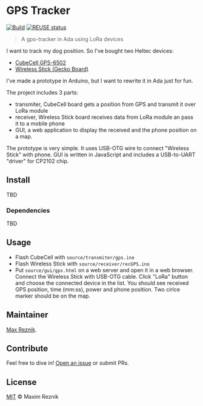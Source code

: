 GPS Tracker
===========

[![Build](https://github.com/reznikmm/gps-tracker/workflows/Build/badge.svg)](https://github.com/reznikmm/gps-tracker/actions)
[![REUSE status](https://api.reuse.software/badge/github.com/reznikmm/gps-tracker)](https://api.reuse.software/info/github.com/reznikmm/gps-tracker)

> A gps-tracker in Ada using LoRa devices

I want to track my dog position. So I've bought two Heltec devices:
* [CubeCell GPS-6502](https://heltec.org/project/htcc-ab02s/)
* [Wireless Stick (Gecko Board)](https://heltec.org/project/wireless-stick/)

I've made a prototype in Arduino, but I want to rewrite it in Ada just for fun.

The project includes 3 parts:
* transmiter, CubeCell board gets a position from GPS and transmit it over 
  LoRa module
* receiver, Wireless Stick board receives data from LoRa module an pass it
  to a mobile phone
* GUI, a web application to display the received and the phone position on
  a map.

The prototype is very simple. It uses USB-OTG wire to connect "Wireless Stick"
with phone. GUI is written in JavaScript and includes a USB-to-UART "driver"
for CP2102 chip.

## Install

TBD

### Dependencies

TBD

## Usage

 * Flash CubeCell with `source/transmiter/gps.ino`
 * Flash Wireless Stick with `source/receiver/recGPS.ino`
 * Put `source/gui/gps.html` on a web server and open it in a web browser.
   Connect the Wireless Stick with USB-OTG cable. Click "LoRa" button and
   choose the connected device in the list. You should see received GPS
   position, time (mm:ss), power and phone position. Two cirlce marker
   should be on the map.

## Maintainer

[Max Reznik](https://github.com/reznikmm).

## Contribute

Feel free to dive in!
[Open an issue](https://github.com/reznikmm/gps-tracker/issues/new)
or submit PRs.

## License

[MIT](LICENSE) © Maxim Reznik

